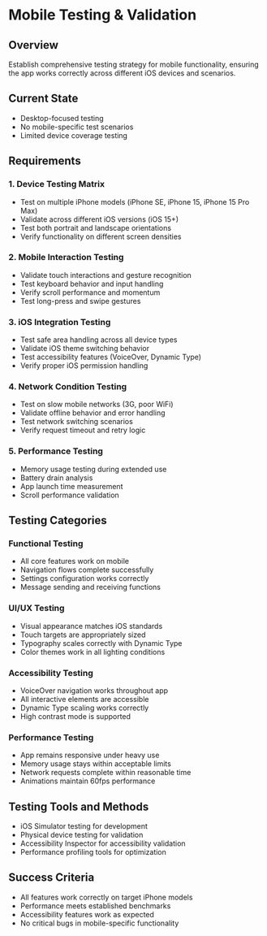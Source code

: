 # Mobile Testing & Validation

## Overview
Establish comprehensive testing strategy for mobile functionality, ensuring the app works correctly across different iOS devices and scenarios.

## Current State
- Desktop-focused testing
- No mobile-specific test scenarios
- Limited device coverage testing

## Requirements

### 1. Device Testing Matrix
- Test on multiple iPhone models (iPhone SE, iPhone 15, iPhone 15 Pro Max)
- Validate across different iOS versions (iOS 15+)
- Test both portrait and landscape orientations
- Verify functionality on different screen densities

### 2. Mobile Interaction Testing
- Validate touch interactions and gesture recognition
- Test keyboard behavior and input handling
- Verify scroll performance and momentum
- Test long-press and swipe gestures

### 3. iOS Integration Testing
- Test safe area handling across all device types
- Validate iOS theme switching behavior
- Test accessibility features (VoiceOver, Dynamic Type)
- Verify proper iOS permission handling

### 4. Network Condition Testing
- Test on slow mobile networks (3G, poor WiFi)
- Validate offline behavior and error handling
- Test network switching scenarios
- Verify request timeout and retry logic

### 5. Performance Testing
- Memory usage testing during extended use
- Battery drain analysis
- App launch time measurement
- Scroll performance validation

## Testing Categories

### Functional Testing
- All core features work on mobile
- Navigation flows complete successfully
- Settings configuration works correctly
- Message sending and receiving functions

### UI/UX Testing
- Visual appearance matches iOS standards
- Touch targets are appropriately sized
- Typography scales correctly with Dynamic Type
- Color themes work in all lighting conditions

### Accessibility Testing
- VoiceOver navigation works throughout app
- All interactive elements are accessible
- Dynamic Type scaling works correctly
- High contrast mode is supported

### Performance Testing
- App remains responsive under heavy use
- Memory usage stays within acceptable limits
- Network requests complete within reasonable time
- Animations maintain 60fps performance

## Testing Tools and Methods
- iOS Simulator testing for development
- Physical device testing for validation
- Accessibility Inspector for accessibility validation
- Performance profiling tools for optimization

## Success Criteria
- All features work correctly on target iPhone models
- Performance meets established benchmarks
- Accessibility features work as expected
- No critical bugs in mobile-specific functionality